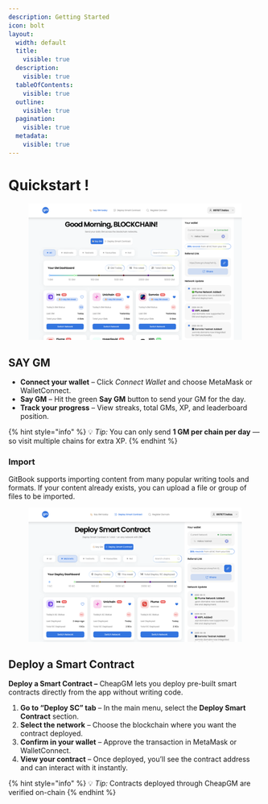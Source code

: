 ```yaml
---
description: Getting Started
icon: bolt
layout:
  width: default
  title:
    visible: true
  description:
    visible: true
  tableOfContents:
    visible: true
  outline:
    visible: true
  pagination:
    visible: true
  metadata:
    visible: true
---
```


# Quickstart !

<figure><img src="../.gitbook/assets/Screenshot 2025-08-08 at 13.49.02.png" alt=""><figcaption></figcaption></figure>

## SAY GM&#x20;

* **Connect your wallet** – Click _Connect Wallet_ and choose MetaMask or WalletConnect.
* **Say GM** – Hit the green **Say GM** button to send your GM for the day.
* **Track your progress** – View streaks, total GMs, XP, and leaderboard position.

{% hint style="info" %}
💡 _Tip:_ You can only send **1 GM per chain per day** — so visit multiple chains for extra XP.
{% endhint %}

### Import

GitBook supports importing content from many popular writing tools and formats. If your content already exists, you can upload a file or group of files to be imported.

<div data-full-width="false"><figure><img src="../.gitbook/assets/Screenshot 2025-08-08 at 13.49.50.png" alt=""><figcaption></figcaption></figure></div>

## Deploy a Smart Contract

**Deploy a Smart Contract –** CheapGM lets you deploy pre-built smart contracts directly from the app without writing code.

1. **Go to “Deploy SC” tab** – In the main menu, select the **Deploy Smart Contract** section.
2. **Select the network** – Choose the blockchain where you want the contract deployed.
3. **Confirm in your wallet** – Approve the transaction in MetaMask or WalletConnect.
4. **View your contract** – Once deployed, you’ll see the contract address and can interact with it instantly.

{% hint style="info" %}
💡 _Tip:_ Contracts deployed through CheapGM are verified on-chain
{% endhint %}
